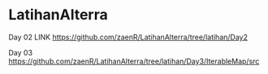 # LatihanAlterra


Day 02 
LINK https://github.com/zaenR/LatihanAlterra/tree/latihan/Day2

Day 03
https://github.com/zaenR/LatihanAlterra/tree/latihan/Day3/IterableMap/src
